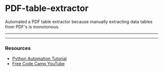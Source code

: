 # PDF-table-extractor
Automated a PDF table extractor because manually extracting data tables from PDF's is monotonous. 
***




***
### Resources

* [Python Automation Tutorial](https://www.youtube.com/watch?v=s8XjEuplx_U)
* [Free Code Camp YouTube](https://www.youtube.com/channel/UC8butISFwT-Wl7EV0hUK0BQ)
